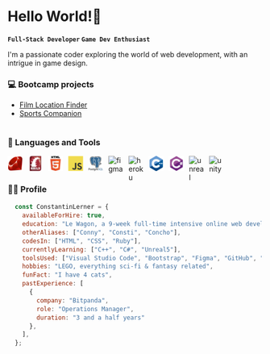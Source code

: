 # Hello World!👋

**`Full-Stack Developer` `Game Dev Enthusiast`**

I'm a passionate coder exploring the world of web development, with an intrigue in game design.

### 💻 Bootcamp projects

  <ul>
    <li list-style-type="none"><a href="https://github.com/constiL/FILM_LOCATION_FINDER">Film Location Finder</a>
    <li><a href="https://github.com/Jshedds/SPORTS_COMPANION">Sports Companion</a>
  </ul>

#
### 🧰 Languages and Tools
  <img align="left" alt="ruby" width="30px" style="padding-right:10px;" src="https://raw.githubusercontent.com/devicons/devicon/master/icons/ruby/ruby-original.svg"/>
  <img align="left" alt="rails" width="30px" style="padding-right:10px;" src="https://raw.githubusercontent.com/devicons/devicon/master/icons/rails/rails-original-wordmark.svg"/>
  <img align="left" alt="html5" width="30px" style="padding-right:10px;" src="https://raw.githubusercontent.com/devicons/devicon/master/icons/html5/html5-original-wordmark.svg"/>
  <img align="left" alt="javascript" width="30px" style="padding-right:10px;" src="https://raw.githubusercontent.com/devicons/devicon/master/icons/javascript/javascript-original.svg"/>
  <img align="left" alt="postgresql" width="30px" style="padding-right:10px;" src="https://raw.githubusercontent.com/devicons/devicon/master/icons/postgresql/postgresql-original-wordmark.svg"/>
  <img align="left" alt="figma" width="30px" style="padding-right:10px;" src="https://www.vectorlogo.zone/logos/figma/figma-icon.svg"/>
  <img align="left" alt="heroku" width="30px" style="padding-right:10px;" src="https://www.vectorlogo.zone/logos/heroku/heroku-icon.svg"/>
  <img align="left" alt="cplusplus" width="30px" style="padding-right:10px;" src="https://raw.githubusercontent.com/devicons/devicon/master/icons/cplusplus/cplusplus-original.svg"/>
  <img align="left" alt="csharp" width="30px" style="padding-right:10px;" src="https://raw.githubusercontent.com/devicons/devicon/master/icons/csharp/csharp-original.svg"/>
  <img align="left" alt="unreal" width="30px" style="padding-right:10px;" src="https://raw.githubusercontent.com/kenangundogan/fontisto/036b7eca71aab1bef8e6a0518f7329f13ed62f6b/icons/svg/brand/unreal-engine.svg"/>
  <img align="left" alt="unity" width="30px" style="padding-right:10px;" src="https://www.vectorlogo.zone/logos/unity3d/unity3d-icon.svg"/>
  <br />

#

### 👨‍💻 Profile

```javascript
  const ConstantinLerner = {
    availableForHire: true,
    education: "Le Wagon, a 9-week full-time intensive online web development bootcamp",
    otherAliases: ["Conny", "Consti", "Concho"],
    codesIn: ["HTML", "CSS", "Ruby"],
    currentlyLearning: ["C++", "C#", "Unreal5"],
    toolsUsed: ["Visual Studio Code", "Bootstrap", "Figma", "GitHub", "Heroku", "Cloudinary"],
    hobbies: "LEGO, everything sci-fi & fantasy related",
    funFact: "I have 4 cats",
    pastExperience: [
      {
        company: "Bitpanda",
        role: "Operations Manager",
        duration: "3 and a half years"
      },
    ],
  };
```
